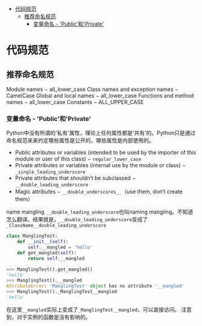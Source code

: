 - [代码规范](#代码规范)
	- [推荐命名规范](#推荐命名规范)
		- [变量命名 - 'Public'和'Private'](#变量命名---public和private)

# 代码规范

## 推荐命名规范

Module names − all_lower_case
Class names and exception names − CamelCase
Global and local names − all_lower_case
Functions and method names − all_lower_case
Constants − ALL_UPPER_CASE

### 变量命名 - 'Public'和'Private'
Python中没有所谓的'私有'属性，理论上任何属性都是'共有'的。Python只是通过命名规范来来约定哪些属性是公开的，哪些属性是内部使用的。

- Public attributes or variables (intended to be used by the importer of this module or user of this class) − `regular_lower_case`
- Private attributes or variables (internal use by the module or class) − `_single_leading_underscore`
- Private attributes that shouldn’t be subclassed − `__double_leading_underscore`
- Magic attributes − `__double_underscores__`（use them, don’t create them）

name mangling
`__double_leading_underscore`也叫naming mangling。不知道怎么翻译。结果就是，`__double_leading_underscore`变成了`_ClassName__double_leading_underscore`
```python
class ManglingTest:	
    def __init__(self): 
		self.__mangled = 'hello' 
	def get_mangled(self): 
		return self.__mangled 

>>> ManglingTest().get_mangled() 
'hello'
>>> ManglingTest().__mangled 
AttributeError: 'ManglingTest' object has no attribute '__mangled'
>>> ManglingTest()._ManglingTest__mangled
'hello' 
```
在这里`__mangled`实际上变成了`_ManglingTest__mangled`，可以直接访问。
注意到，对于实例的函数是没有影响的。
